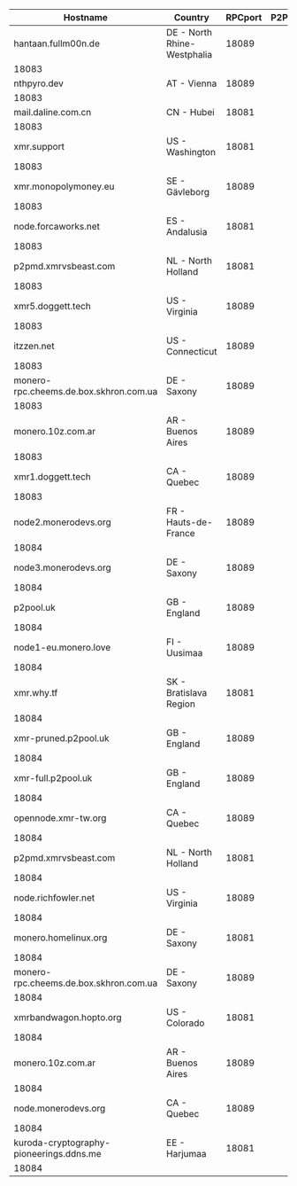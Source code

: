Hostname | Country | RPCport | P2Pport
--- | --- | --- | ---
hantaan.fullm00n.de | DE - North Rhine-Westphalia | 18089
 | 18083
nthpyro.dev | AT - Vienna | 18089
 | 18083
mail.daline.com.cn | CN - Hubei | 18081
 | 18083
xmr.support | US - Washington | 18081
 | 18083
xmr.monopolymoney.eu | SE - Gävleborg | 18089
 | 18083
node.forcaworks.net | ES - Andalusia | 18081
 | 18083
p2pmd.xmrvsbeast.com | NL - North Holland | 18081
 | 18083
xmr5.doggett.tech | US - Virginia | 18089
 | 18083
itzzen.net | US - Connecticut | 18089
 | 18083
monero-rpc.cheems.de.box.skhron.com.ua | DE - Saxony | 18089
 | 18083
monero.10z.com.ar | AR - Buenos Aires | 18089
 | 18083
xmr1.doggett.tech | CA - Quebec | 18089
 | 18083
node2.monerodevs.org | FR - Hauts-de-France | 18089
 | 18084
node3.monerodevs.org | DE - Saxony | 18089
 | 18084
p2pool.uk | GB - England | 18089
 | 18084
node1-eu.monero.love | FI - Uusimaa | 18089
 | 18084
xmr.why.tf | SK - Bratislava Region | 18081
 | 18084
xmr-pruned.p2pool.uk | GB - England | 18089
 | 18084
xmr-full.p2pool.uk | GB - England | 18089
 | 18084
opennode.xmr-tw.org | CA - Quebec | 18089
 | 18084
p2pmd.xmrvsbeast.com | NL - North Holland | 18081
 | 18084
node.richfowler.net | US - Virginia | 18089
 | 18084
monero.homelinux.org | DE - Saxony | 18081
 | 18084
monero-rpc.cheems.de.box.skhron.com.ua | DE - Saxony | 18089
 | 18084
xmrbandwagon.hopto.org | US - Colorado | 18081
 | 18084
monero.10z.com.ar | AR - Buenos Aires | 18089
 | 18084
node.monerodevs.org | CA - Quebec | 18089
 | 18084
kuroda-cryptography-pioneerings.ddns.me | EE - Harjumaa | 18081
 | 18084

